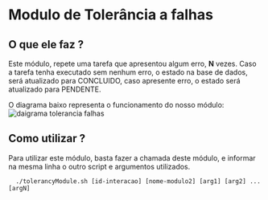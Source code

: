 # Modulo de Tolerância a falhas
## O que ele faz ?
Este módulo, repete uma tarefa que apresentou algum erro, **N** vezes. Caso a tarefa tenha executado sem nenhum erro, o estado na base de dados, será atualizado para CONCLUIDO, caso apresente erro, o estado será atualizado para PENDENTE.

O diagrama baixo representa o funcionamento do nosso módulo:
![daigrama tolerancia falhas](https://github.com/Henrique-coelho/sd-pdb-cefetmg/assets/73560471/efa24dba-0194-457f-95c0-81f9ac1300dd)

## Como utilizar ?
Para utilizar este módulo, basta fazer a chamada deste módulo, e informar na mesma linha o outro script e argumentos utilizados.
```
  ./tolerancyModule.sh [id-interacao] [nome-modulo2] [arg1] [arg2] ... [argN]
```

